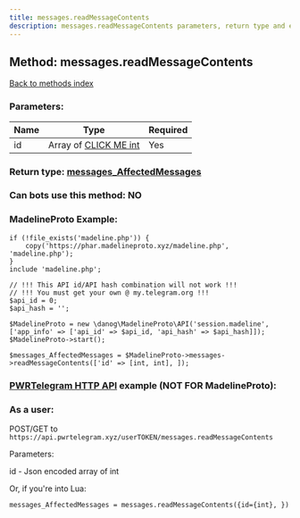 ```yaml
---
title: messages.readMessageContents
description: messages.readMessageContents parameters, return type and example
---
```

## Method: messages.readMessageContents  
[Back to methods index](index.md)


### Parameters:

| Name     |    Type       | Required |
|----------|---------------|----------|
|id|Array of [CLICK ME int](../types/int.md) | Yes|


### Return type: [messages\_AffectedMessages](../types/messages_AffectedMessages.md)

### Can bots use this method: **NO**


### MadelineProto Example:


```
if (!file_exists('madeline.php')) {
    copy('https://phar.madelineproto.xyz/madeline.php', 'madeline.php');
}
include 'madeline.php';

// !!! This API id/API hash combination will not work !!!
// !!! You must get your own @ my.telegram.org !!!
$api_id = 0;
$api_hash = '';

$MadelineProto = new \danog\MadelineProto\API('session.madeline', ['app_info' => ['api_id' => $api_id, 'api_hash' => $api_hash]]);
$MadelineProto->start();

$messages_AffectedMessages = $MadelineProto->messages->readMessageContents(['id' => [int, int], ]);
```

### [PWRTelegram HTTP API](https://pwrtelegram.xyz) example (NOT FOR MadelineProto):



### As a user:

POST/GET to `https://api.pwrtelegram.xyz/userTOKEN/messages.readMessageContents`

Parameters:

id - Json encoded  array of int




Or, if you're into Lua:

```
messages_AffectedMessages = messages.readMessageContents({id={int}, })
```

